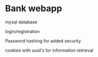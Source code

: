 # Bank webapp

mysql database

login/registration

Password hashing for added security

cookies with uuid's for information retrieval
